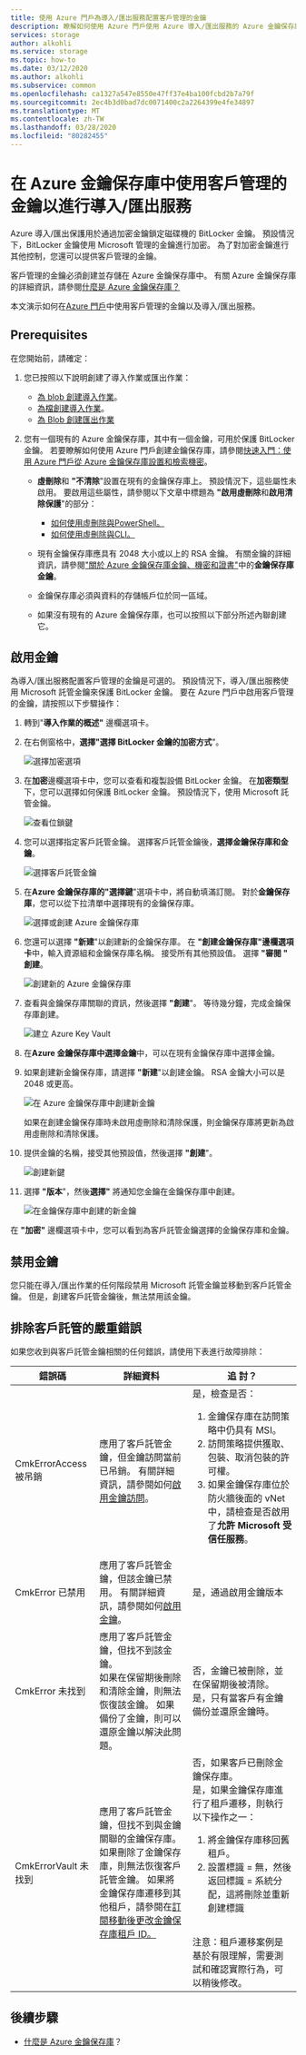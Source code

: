 ```yaml
---
title: 使用 Azure 門戶為導入/匯出服務配置客戶管理的金鑰
description: 瞭解如何使用 Azure 門戶使用 Azure 導入/匯出服務的 Azure 金鑰保存庫配置客戶管理金鑰。 客戶管理的金鑰使您能夠創建、旋轉、禁用和撤銷存取控制。
services: storage
author: alkohli
ms.service: storage
ms.topic: how-to
ms.date: 03/12/2020
ms.author: alkohli
ms.subservice: common
ms.openlocfilehash: ca1327a547e8550e47ff37e4ba100fcbd2b7a79f
ms.sourcegitcommit: 2ec4b3d0bad7dc0071400c2a2264399e4fe34897
ms.translationtype: MT
ms.contentlocale: zh-TW
ms.lasthandoff: 03/28/2020
ms.locfileid: "80282455"
---
```

# <a name="use-customer-managed-keys-in-azure-key-vault-for-importexport-service"></a>在 Azure 金鑰保存庫中使用客戶管理的金鑰以進行導入/匯出服務

Azure 導入/匯出保護用於通過加密金鑰鎖定磁碟機的 BitLocker 金鑰。 預設情況下，BitLocker 金鑰使用 Microsoft 管理的金鑰進行加密。 為了對加密金鑰進行其他控制，您還可以提供客戶管理的金鑰。

客戶管理的金鑰必須創建並存儲在 Azure 金鑰保存庫中。 有關 Azure 金鑰保存庫的詳細資訊，請參閱[什麼是 Azure 金鑰保存庫？](../../key-vault/key-vault-overview.md)

本文演示如何在[Azure 門戶](https://portal.azure.com/)中使用客戶管理的金鑰以及導入/匯出服務。

## <a name="prerequisites"></a>Prerequisites

在您開始前，請確定：

1. 您已按照以下說明創建了導入作業或匯出作業：

    - [為 blob 創建導入作業](storage-import-export-data-to-blobs.md)。
    - [為檔創建導入作業](storage-import-export-data-to-files.md)。
    - [為 Blob 創建匯出作業](storage-import-export-data-from-blobs.md)

2. 您有一個現有的 Azure 金鑰保存庫，其中有一個金鑰，可用於保護 BitLocker 金鑰。 若要瞭解如何使用 Azure 門戶創建金鑰保存庫，請參閱[快速入門：使用 Azure 門戶從 Azure 金鑰保存庫設置和檢索機密](../../key-vault/quick-create-portal.md)。

    - **虛刪除**和 **"不清除**"設置在現有的金鑰保存庫上。 預設情況下，這些屬性未啟用。 要啟用這些屬性，請參閱以下文章中標題為 **"啟用虛刪除**和**啟用清除保護**"的部分：

        - [如何使用虛刪除與PowerShell。](../../key-vault/key-vault-soft-delete-powershell.md)
        - [如何使用虛刪除與CLI。](../../key-vault/key-vault-soft-delete-cli.md)
    - 現有金鑰保存庫應具有 2048 大小或以上的 RSA 金鑰。 有關金鑰的詳細資訊，請參閱["關於 Azure 金鑰保存庫金鑰、機密和證書"](../../key-vault/about-keys-secrets-and-certificates.md#key-vault-keys)中的**金鑰保存庫金鑰**。
    - 金鑰保存庫必須與資料的存儲帳戶位於同一區域。  
    - 如果沒有現有的 Azure 金鑰保存庫，也可以按照以下部分所述內聯創建它。

## <a name="enable-keys"></a>啟用金鑰

為導入/匯出服務配置客戶管理的金鑰是可選的。 預設情況下，導入/匯出服務使用 Microsoft 託管金鑰來保護 BitLocker 金鑰。 要在 Azure 門戶中啟用客戶管理的金鑰，請按照以下步驟操作：

1. 轉到"**導入作業的概述"** 邊欄選項卡。
2. 在右側窗格中，**選擇"選擇 BitLocker 金鑰的加密方式**"。

    ![選擇加密選項](./media/storage-import-export-encryption-key-portal/encryption-key-1.png)

3. 在**加密**邊欄選項卡中，您可以查看和複製設備 BitLocker 金鑰。 在**加密類型**下，您可以選擇如何保護 BitLocker 金鑰。 預設情況下，使用 Microsoft 託管金鑰。

    ![查看位鎖鍵](./media/storage-import-export-encryption-key-portal/encryption-key-2.png)

4. 您可以選擇指定客戶託管金鑰。 選擇客戶託管金鑰後，**選擇金鑰保存庫和金鑰**。

    ![選擇客戶託管金鑰](./media/storage-import-export-encryption-key-portal/encryption-key-3.png)

5. 在**Azure 金鑰保存庫的"選擇鍵**"選項卡中，將自動填滿訂閱。 對於**金鑰保存庫**，您可以從下拉清單中選擇現有的金鑰保存庫。

    ![選擇或創建 Azure 金鑰保存庫](./media/storage-import-export-encryption-key-portal/encryption-key-4.png)

6. 您還可以選擇 **"新建**"以創建新的金鑰保存庫。 在 **"創建金鑰保存庫"邊欄選項卡**中，輸入資源組和金鑰保存庫名稱。 接受所有其他預設值。 選擇 **"審閱 " 創建**。

    ![創建新的 Azure 金鑰保存庫](./media/storage-import-export-encryption-key-portal/encryption-key-5.png)

7. 查看與金鑰保存庫關聯的資訊，然後選擇 **"創建**"。 等待幾分鐘，完成金鑰保存庫創建。

    ![建立 Azure Key Vault](./media/storage-import-export-encryption-key-portal/encryption-key-6.png)

8. 在**Azure 金鑰保存庫中選擇金鑰**中，可以在現有金鑰保存庫中選擇金鑰。

9. 如果創建新金鑰保存庫，請選擇 **"新建**"以創建金鑰。 RSA 金鑰大小可以是 2048 或更高。

    ![在 Azure 金鑰保存庫中創建新金鑰](./media/storage-import-export-encryption-key-portal/encryption-key-7.png)

    如果在創建金鑰保存庫時未啟用虛刪除和清除保護，則金鑰保存庫將更新為啟用虛刪除和清除保護。

10. 提供金鑰的名稱，接受其他預設值，然後選擇 **"創建**"。

    ![創建新鍵](./media/storage-import-export-encryption-key-portal/encryption-key-8.png)

11. 選擇 **"版本**"，然後**選擇"** 將通知您金鑰在金鑰保存庫中創建。

    ![在金鑰保存庫中創建的新金鑰](./media/storage-import-export-encryption-key-portal/encryption-key-9.png)

在 **"加密"** 邊欄選項卡中，您可以看到為客戶託管金鑰選擇的金鑰保存庫和金鑰。

## <a name="disable-keys"></a>禁用金鑰

您只能在導入/匯出作業的任何階段禁用 Microsoft 託管金鑰並移動到客戶託管金鑰。 但是，創建客戶託管金鑰後，無法禁用該金鑰。

## <a name="troubleshoot-customer-managed-key-errors"></a>排除客戶託管的嚴重錯誤

如果您收到與客戶託管金鑰相關的任何錯誤，請使用下表進行故障排除：

| 錯誤碼     |詳細資料     | 追 討？    |
|----------------|------------|-----------------|
| CmkErrorAccess被吊銷 | 應用了客戶託管金鑰，但金鑰訪問當前已吊銷。 有關詳細資訊，請參閱如何[啟用金鑰訪問](https://docs.microsoft.com/rest/api/keyvault/vaults/updateaccesspolicy)。                                                      | 是，檢查是否： <ol><li>金鑰保存庫在訪問策略中仍具有 MSI。</li><li>訪問策略提供獲取、包裝、取消包裝的許可權。</li><li>如果金鑰保存庫位於防火牆後面的 vNet 中，請檢查是否啟用了**允許 Microsoft 受信任服務**。</li></ol>                                                                                            |
| CmkError 已禁用      | 應用了客戶託管金鑰，但該金鑰已禁用。 有關詳細資訊，請參閱如何[啟用金鑰](https://docs.microsoft.com/rest/api/keyvault/vaults/createorupdate)。                                                                             | 是，通過啟用金鑰版本     |
| CmkError 未找到      | 應用了客戶託管金鑰，但找不到該金鑰。 <br>如果在保留期後刪除和清除金鑰，則無法恢復該金鑰。 如果備份了金鑰，則可以還原金鑰以解決此問題。 | 否，金鑰已被刪除，並在保留期後被清除。 <br>是，只有當客戶有金鑰備份並還原金鑰時。  |
| CmkErrorVault 未找到 | 應用了客戶託管金鑰，但找不到與金鑰關聯的金鑰保存庫。<br>如果刪除了金鑰保存庫，則無法恢復客戶託管金鑰。  如果將金鑰保存庫遷移到其他租戶，請參閱在[訂閱移動後更改金鑰保存庫租戶 ID。](https://docs.microsoft.com/azure/key-vault/key-vault-subscription-move-fix) |   否，如果客戶已刪除金鑰保存庫。<br> 是，如果金鑰保存庫進行了租戶遷移，則執行以下操作之一： <ol><li>將金鑰保存庫移回舊租戶。</li><li>設置標識 = 無，然後返回標識 = 系統分配，這將刪除並重新創建標識</li></ol><br>注意：租戶遷移案例是基於有限理解，需要測試和確認實際行為，可以稍後修改。 |

## <a name="next-steps"></a>後續步驟

- [什麼是 Azure 金鑰保存庫](https://docs.microsoft.com/azure/key-vault/key-vault-overview)？
